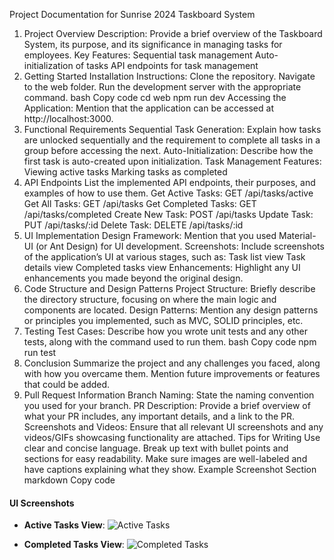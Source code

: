 Project Documentation for Sunrise 2024 Taskboard System
1. Project Overview
Description: Provide a brief overview of the Taskboard System, its purpose, and its significance in managing tasks for employees.
Key Features:
Sequential task management
Auto-initialization of tasks
API endpoints for task management
2. Getting Started
Installation Instructions:
Clone the repository.
Navigate to the web folder.
Run the development server with the appropriate command.
bash
Copy code
cd web
npm run dev
Accessing the Application: Mention that the application can be accessed at http://localhost:3000.
3. Functional Requirements
Sequential Task Generation: Explain how tasks are unlocked sequentially and the requirement to complete all tasks in a group before accessing the next.
Auto-Initialization: Describe how the first task is auto-created upon initialization.
Task Management Features:
Viewing active tasks
Marking tasks as completed
4. API Endpoints
List the implemented API endpoints, their purposes, and examples of how to use them.
Get Active Tasks: GET /api/tasks/active
Get All Tasks: GET /api/tasks
Get Completed Tasks: GET /api/tasks/completed
Create New Task: POST /api/tasks
Update Task: PUT /api/tasks/:id
Delete Task: DELETE /api/tasks/:id
5. UI Implementation
Design Framework: Mention that you used Material-UI (or Ant Design) for UI development.
Screenshots: Include screenshots of the application’s UI at various stages, such as:
Task list view
Task details view
Completed tasks view
Enhancements: Highlight any UI enhancements you made beyond the original design.
6. Code Structure and Design Patterns
Project Structure: Briefly describe the directory structure, focusing on where the main logic and components are located.
Design Patterns: Mention any design patterns or principles you implemented, such as MVC, SOLID principles, etc.
7. Testing
Test Cases: Describe how you wrote unit tests and any other tests, along with the command used to run them.
bash
Copy code
npm run test
8. Conclusion
Summarize the project and any challenges you faced, along with how you overcame them.
Mention future improvements or features that could be added.
9. Pull Request Information
Branch Naming: State the naming convention you used for your branch.
PR Description: Provide a brief overview of what your PR includes, any important details, and a link to the PR.
Screenshots and Videos: Ensure that all relevant UI screenshots and any videos/GIFs showcasing functionality are attached.
Tips for Writing
Use clear and concise language.
Break up text with bullet points and sections for easy readability.
Make sure images are well-labeled and have captions explaining what they show.
Example Screenshot Section
markdown
Copy code
#### UI Screenshots
- **Active Tasks View**:
![Active Tasks](path/to/active-tasks-screenshot.png)

- **Completed Tasks View**:
![Completed Tasks](path/to/completed-tasks-screenshot.png)
